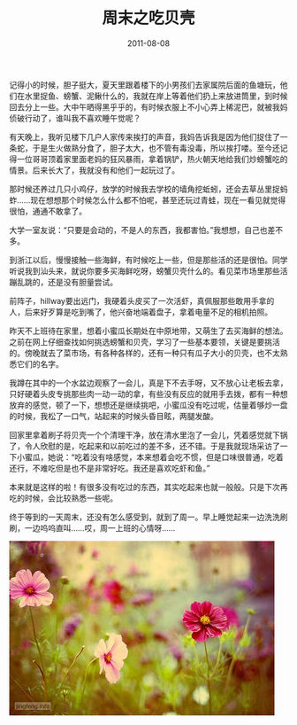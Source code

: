 ﻿---
title: "周末之吃贝壳"
date: 2011-08-08
categories: 
  - "essay"
tags: 
  - "周末"
  - "日记"
  - "海鲜"
---

记得小的时候，胆子挺大，夏天里跟着楼下的小男孩们去家属院后面的鱼塘玩，他们在水里捉鱼、螃蟹、泥鳅什么的，我就在岸上等着他们扔上来放进筒里，到时候回去分上一些。大中午晒得黑乎乎的，有时候衣服上不小心弄上稀泥巴，就被我妈侦破行动了，谁叫我不喜欢睡午觉呢？

有天晚上，我听见楼下几户人家传来挨打的声音，我妈告诉我是因为他们捉住了一条蛇，于是生火做熟分食了，胆子太大，也不管有毒没毒，所以挨打喽。至今还记得一位哥哥顶着家里面老妈的狂风暴雨，拿着锅铲，热火朝天地给我们炒螃蟹吃的情景。后来长大了，我就没有和他们一起玩过了。

那时候还养过几只小鸡仔，放学的时候我去学校的墙角挖蚯蚓，还会去草丛里捉蚂蚱……现在想想那个时候怎么什么都不怕呢，甚至还玩过青蛙，现在一看见就觉得很怕，通通不敢拿了。

大学一室友说：“只要是会动的，不是人的东西，我都害怕。”我想想，自己也差不多。

到浙江以后，慢慢接触一些海鲜，有时候吃上一些，但是那些活的还是很怕。同学听说我到汕头来，就说你要多买海鲜吃呀，螃蟹贝壳什么的。看见菜市场里那些活蹦乱跳的，还是没有胆量尝试。

前阵子，hillway要出远门，我硬着头皮买了一次活虾，真佩服那些敢用手拿的人，后来好歹算是吃到嘴了，他兴奋地端着盘子，拿着电量不足的相机拍照。

昨天不上班待在家里，想着小蜜瓜长期处在中原地带，又萌生了去买海鲜的想法。之前在网上仔细查找如何挑选螃蟹和贝壳，学习了一些基本要领，关键是要挑活的。傍晚就去了菜市场，有各种各样的，还有一种只有瓜子大小的贝壳，也不太熟悉它们的名字。

我蹲在其中的一个水盆边观察了一会儿，真是下不去手呀，又不放心让老板去拿，只好硬着头皮专挑那些肉一动一动的拿，有些没有反应的就用手去拨，都有一种想放弃的感觉，顿了一下，想想还是继续挑吧，小蜜瓜没有吃过呢，估量着够炒一盘的时候，我松了一口气，站起来的时候头昏目眩，两腿发酸。

回家里拿着刷子将贝壳一个个清理干净，放在清水里泡了一会儿，凭着感觉就下锅了，令人欣慰的是，吃起来和以前吃过的差不多，还不错。于是我就现场采访了一下小蜜瓜，她说：“吃着没有啥感觉，本来想着会吃不惯，但是口味很普通，吃着还行，不难吃但是也不是非常好吃。我还是喜欢吃虾和鱼。”

本来就是这样的啦！有很多没有吃过的东西，其实吃起来也就一般般。只是下次再吃的时候，会比较熟悉一些呢。

终于等到的一天周末，还没有怎么感受到，就到了周一。早上睡觉起来一边洗洗刷刷，一边呜呜直叫……哎，周一上班的心情呀……

![2a621268173bd4b82c1963a345c926e9](/images/6016167561_f1b27bd9ef_z.jpg)
